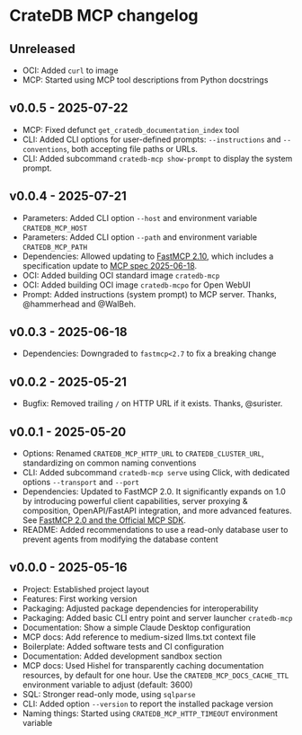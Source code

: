 # CrateDB MCP changelog

## Unreleased
- OCI: Added `curl` to image
- MCP: Started using MCP tool descriptions from Python docstrings

## v0.0.5 - 2025-07-22
- MCP: Fixed defunct `get_cratedb_documentation_index` tool
- CLI: Added CLI options for user-defined prompts: `--instructions` and `--conventions`,
  both accepting file paths or URLs.
- CLI: Added subcommand `cratedb-mcp show-prompt` to display the system prompt.

## v0.0.4 - 2025-07-21
- Parameters: Added CLI option `--host` and environment variable `CRATEDB_MCP_HOST`
- Parameters: Added CLI option `--path` and environment variable `CRATEDB_MCP_PATH`
- Dependencies: Allowed updating to [FastMCP 2.10], which includes a specification
  update to [MCP spec 2025-06-18].
- OCI: Added building OCI standard image `cratedb-mcp`
- OCI: Added building OCI image `cratedb-mcpo` for Open WebUI
- Prompt: Added instructions (system prompt) to MCP server.
  Thanks, @hammerhead and @WalBeh.

[FastMCP 2.10]: https://github.com/jlowin/fastmcp/releases/tag/v2.10.0
[MCP spec 2025-06-18]: https://modelcontextprotocol.io/specification/2025-06-18/changelog

## v0.0.3 - 2025-06-18
- Dependencies: Downgraded to `fastmcp<2.7` to fix a breaking change

## v0.0.2 - 2025-05-21
- Bugfix: Removed trailing `/` on HTTP URL if it exists. Thanks, @surister.

## v0.0.1 - 2025-05-20
- Options: Renamed `CRATEDB_MCP_HTTP_URL` to `CRATEDB_CLUSTER_URL`,
  standardizing on common naming conventions
- CLI: Added subcommand `cratedb-mcp serve` using Click, with
  dedicated options `--transport` and `--port`
- Dependencies: Updated to FastMCP 2.0. It significantly expands on 1.0 by
  introducing powerful client capabilities, server proxying & composition,
  OpenAPI/FastAPI integration, and more advanced features.
  See [FastMCP 2.0 and the Official MCP SDK].
- README: Added recommendations to use a read-only database user
  to prevent agents from modifying the database content

[FastMCP 2.0 and the Official MCP SDK]: https://gofastmcp.com/getting-started/welcome#fastmcp-2-0-and-the-official-mcp-sdk

## v0.0.0 - 2025-05-16
- Project: Established project layout
- Features: First working version
- Packaging: Adjusted package dependencies for interoperability
- Packaging: Added basic CLI entry point and server launcher `cratedb-mcp`
- Documentation: Show a simple Claude Desktop configuration
- MCP docs: Add reference to medium-sized llms.txt context file
- Boilerplate: Added software tests and CI configuration
- Documentation: Added development sandbox section
- MCP docs: Used Hishel for transparently caching documentation resources,
  by default for one hour. Use the `CRATEDB_MCP_DOCS_CACHE_TTL` environment
  variable to adjust (default: 3600)
- SQL: Stronger read-only mode, using `sqlparse`
- CLI: Added option `--version` to report the installed package version
- Naming things: Started using `CRATEDB_MCP_HTTP_TIMEOUT` environment variable
